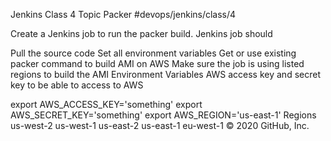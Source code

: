 Jenkins Class 4
Topic Packer
#devops/jenkins/class/4

Create a Jenkins job to run the packer build. Jenkins job should

Pull the source code
Set all environment variables
Get or use existing packer command to build AMI on AWS
Make sure the job is using listed regions to build the AMI
Environment Variables
AWS access key and secret key to be able to access to AWS

export AWS_ACCESS_KEY='something'
export AWS_SECRET_KEY='something'
export AWS_REGION='us-east-1'
Regions
us-west-2
us-west-1
us-east-2
us-east-1
eu-west-1
© 2020 GitHub, Inc.